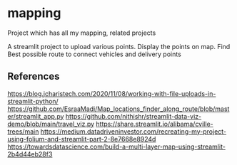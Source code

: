 # mapping
Project which has all my mapping, related projects

A streamlit project to upload various points.
Display the points on map.
Find Best possible route to connect vehicles and delivery points


## References
https://blog.jcharistech.com/2020/11/08/working-with-file-uploads-in-streamlit-python/
https://github.com/EsraaMadi/Map_locations_finder_along_route/blob/master/streamlit_app.py
https://github.com/nithishr/streamlit-data-viz-demo/blob/main/travel_viz.py
https://share.streamlit.io/alibama/cville-trees/main
https://medium.datadriveninvestor.com/recreating-my-project-using-folium-and-streamlit-part-2-8e7668e8924d
https://towardsdatascience.com/build-a-multi-layer-map-using-streamlit-2b4d44eb28f3